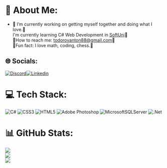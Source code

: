 # 💫 About Me:
- 🔭 I’m currently working on getting myself together and doing what I love.🔹<br>I'm currently learning C# Web Development in [SoftUni](https://softuni.bg/)🔹<br>🔹How to reach me: todorovanton88@gmail.com🔹<br>🔹Fun fact: I love math, coding, chess.🔹

## 🌐 Socials:
[![Discord](https://img.shields.io/badge/Discord-%237289DA.svg?logo=discord&logoColor=white)](https://discord.com/invite/Peshp#3759)[![Linkedin](https://img.shields.io/badge/YouTube-%23FF0000.svg?logo=Linkedin&logoColor=white)](https://www.linkedin.com/in/anton-todorov-todorov/) 

# 💻 Tech Stack:
![C#](https://img.shields.io/badge/c%23-%23239120.svg?style=for-the-badge&logo=c-sharp&logoColor=white) ![CSS3](https://img.shields.io/badge/css3-%231572B6.svg?style=for-the-badge&logo=css3&logoColor=white) ![HTML5](https://img.shields.io/badge/html5-%23E34F26.svg?style=for-the-badge&logo=html5&logoColor=white) ![Adobe Photoshop](https://img.shields.io/badge/adobephotoshop-%2331A8FF.svg?style=for-the-badge&logo=adobephotoshop&logoColor=white) ![MicrosoftSQLServer](https://img.shields.io/badge/Microsoft%20SQL%20Server-CC2927?style=for-the-badge&logo=microsoft%20sql%20server&logoColor=white) ![.Net](https://img.shields.io/badge/.NET-5C2D91?style=for-the-badge&logo=.net&logoColor=white)
# 📊 GitHub Stats:
![](https://github-readme-stats.vercel.app/api?username=Peshp&theme=blueberry&hide_border=false&include_all_commits=false&count_private=false)<br/>
![](https://github-readme-streak-stats.herokuapp.com/?user=Peshp&theme=blueberry&hide_border=false)<br/>
![](https://github-readme-stats.vercel.app/api/top-langs/?username=Peshp&theme=blueberry&hide_border=false&include_all_commits=false&count_private=false&layout=compact)
 
